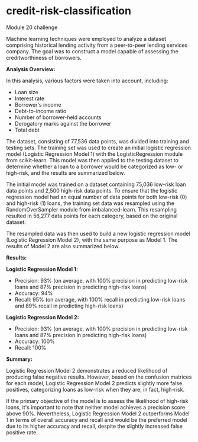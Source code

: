 # credit-risk-classification
Module 20 challenge

Machine learning techniques were employed to analyze a dataset comprising historical lending activity from a peer-to-peer lending services company. The goal was to construct a model capable of assessing the creditworthiness of borrowers.

**Analysis Overview:**

In this analysis, various factors were taken into account, including:

- Loan size
- Interest rate
- Borrower's income
- Debt-to-income ratio
- Number of borrower-held accounts
- Derogatory marks against the borrower
- Total debt

The dataset, consisting of 77,536 data points, was divided into training and testing sets. The training set was used to create an initial logistic regression model (Logistic Regression Model 1) with the LogisticRegression module from scikit-learn. This model was then applied to the testing dataset to determine whether a loan to a borrower would be categorized as low- or high-risk, and the results are summarized below.

The initial model was trained on a dataset containing 75,036 low-risk loan data points and 2,500 high-risk data points. To ensure that the logistic regression model had an equal number of data points for both low-risk (0) and high-risk (1) loans, the training set data was resampled using the RandomOverSampler module from imbalanced-learn. This resampling resulted in 56,277 data points for each category, based on the original dataset.

The resampled data was then used to build a new logistic regression model (Logistic Regression Model 2), with the same purpose as Model 1. The results of Model 2 are also summarized below.

**Results:**

**Logistic Regression Model 1:**

- Precision: 93% (on average, with 100% precision in predicting low-risk loans and 87% precision in predicting high-risk loans)
- Accuracy: 94%
- Recall: 95% (on average, with 100% recall in predicting low-risk loans and 89% recall in predicting high-risk loans)

**Logistic Regression Model 2:**

- Precision: 93% (on average, with 100% precision in predicting low-risk loans and 87% precision in predicting high-risk loans)
- Accuracy: 100%
- Recall: 100%

**Summary:**

Logistic Regression Model 2 demonstrates a reduced likelihood of producing false negative results. However, based on the confusion matrices for each model, Logistic Regression Model 2 predicts slightly more false positives, categorizing loans as low-risk when they are, in fact, high-risk.

If the primary objective of the model is to assess the likelihood of high-risk loans, it's important to note that neither model achieves a precision score above 90%. Nevertheless, Logistic Regression Model 2 outperforms Model 1 in terms of overall accuracy and recall and would be the preferred model due to its higher accuracy and recall, despite the slightly increased false positive rate.